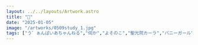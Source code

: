 ```yaml
---
layout: ../../layouts/Artwork.astro
title: "🐇"
date: "2025-01-05"
image: "/artworks/0509study_1.jpg"
tags: ["う゛ぁんぱいあちゃんねる","伺か","よそのこ","聖光院カーラ","バニーガール","かんたん絵","お気に入り"]
---
```


